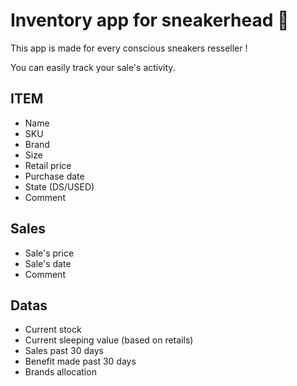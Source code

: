 # Inventory app for sneakerhead 👟

This app is made for every conscious sneakers resseller !

You can easily track your sale's activity.

## ITEM
- Name
- SKU
- Brand
- Size
- Retail price
- Purchase date
- State (DS/USED)
- Comment

## Sales
- Sale's price
- Sale's date
- Comment

## Datas
- Current stock
- Current sleeping value (based on retails)
- Sales past 30 days
- Benefit made past 30 days
- Brands allocation
